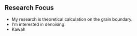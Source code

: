 
## Research Focus

- My research is theoretical calculation on the grain boundary.  
- I'm interested in denoising.
- Kawah
